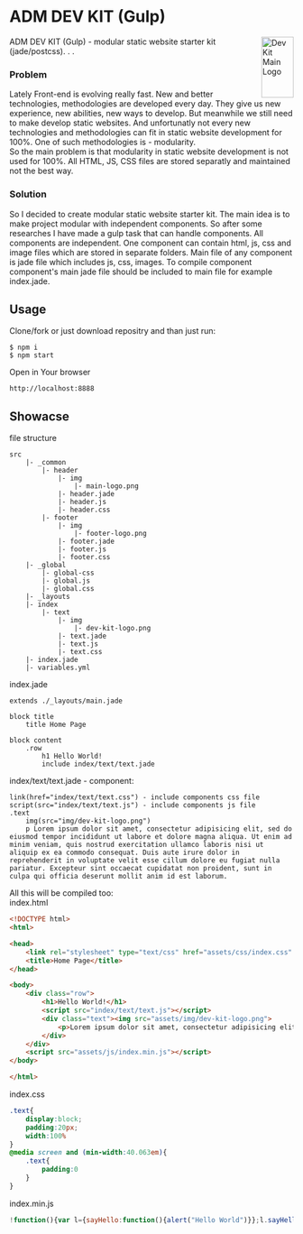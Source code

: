 # ADM DEV KIT (Gulp)
<img align="right" width="57" height="108" title="Dev Kit Main Logo" src="http://adm-designhouse.com/dev-kit-main-logo.png">
ADM DEV KIT (Gulp) - modular static website starter kit (jade/postcss).  
.  
.  

### Problem
Lately Front-end is evolving really fast. New and better technologies, methodologies are developed every day. They give us new experience, new abilities, new ways to develop.
But meanwhile we still need to make develop static websites. And unfortunatly not every new technologies and methodologies can fit in static website development for 100%.
One of such methodologies is - modularity.  
So the main problem is that modularity in static website development is not used for 100%. All HTML, JS, CSS files are stored separatly and maintained not the best way. 
  
### Solution
So I decided to create modular static website starter kit. The main idea is to make project modular with independent components. So after some researches I have made a gulp task that can handle components.
All components are independent. One component can contain html, js, css and image files which are stored in separate folders. Main file of any component is jade file which includes js, css, images. To compile component component's main jade file should be included to main file for example index.jade.
  
## Usage
Clone/fork or just download repositry and than just run: 
```
$ npm i
$ npm start
```
Open in Your browser
```
http://localhost:8888
```

## Showacse
file structure
```
src
	|- _common
		|- header
			|- img
				|- main-logo.png
			|- header.jade
			|- header.js
			|- header.css
		|- footer
			|- img
				|- footer-logo.png
			|- footer.jade
			|- footer.js
			|- footer.css
	|- _global
		|- global-css
		|- global.js
		|- global.css
	|- _layouts
	|- index
		|- text
			|- img
				|- dev-kit-logo.png
			|- text.jade
			|- text.js
			|- text.css
	|- index.jade
	|- variables.yml
```
index.jade
```
extends ./_layouts/main.jade

block title
	title Home Page

block content
	.row
		h1 Hello World!
		include index/text/text.jade
```
index/text/text.jade - component:
```
link(href="index/text/text.css") - include components css file
script(src="index/text/text.js") - include components js file
.text
	img(src="img/dev-kit-logo.png")
	p Lorem ipsum dolor sit amet, consectetur adipisicing elit, sed do eiusmod tempor incididunt ut labore et dolore magna aliqua. Ut enim ad minim veniam, quis nostrud exercitation ullamco laboris nisi ut aliquip ex ea commodo consequat. Duis aute irure dolor in reprehenderit in voluptate velit esse cillum dolore eu fugiat nulla pariatur. Excepteur sint occaecat cupidatat non proident, sunt in culpa qui officia deserunt mollit anim id est laborum.
```
All this will be compiled too:  
index.html
```html
<!DOCTYPE html>
<html>

<head>
    <link rel="stylesheet" type="text/css" href="assets/css/index.css" />
    <title>Home Page</title>
</head>

<body>
    <div class="row">
        <h1>Hello World!</h1>
        <script src="index/text/text.js"></script>
        <div class="text"><img src="assets/img/dev-kit-logo.png">
            <p>Lorem ipsum dolor sit amet, consectetur adipisicing elit, sed do eiusmod tempor incididunt ut labore et dolore magna aliqua. Ut enim ad minim veniam, quis nostrud exercitation ullamco laboris nisi ut aliquip ex ea commodo consequat. Duis aute irure dolor in reprehenderit in voluptate velit esse cillum dolore eu fugiat nulla pariatur. Excepteur sint occaecat cupidatat non proident, sunt in culpa qui officia deserunt mollit anim id est laborum.</p>
        </div>
    </div>
    <script src="assets/js/index.min.js"></script>
</body>

</html>
```
index.css
```css
.text{
	display:block;
	padding:20px;
	width:100%
}
@media screen and (min-width:40.063em){
	.text{
		padding:0
	}
}
```
index.min.js
```js
!function(){var l={sayHello:function(){alert("Hello World")}};l.sayHello()}();
```

